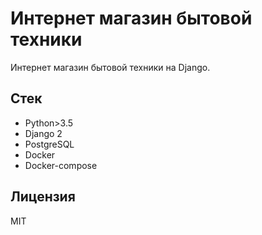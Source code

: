# Интернет магазин бытовой техники
Интернет магазин бытовой техники на Django.

## Стек
* Python>3.5
* Django 2
* PostgreSQL
* Docker
* Docker-compose

## Лицензия
MIT